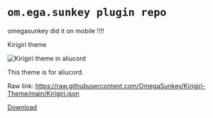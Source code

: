 # `om.ega.sunkey plugin repo`

omegasunkey did it on mobile !!!!

Kirigiri theme

![Kirigiri theme in aliucord](https://cdn.discordapp.com/attachments/422142723651403786/962809386126958612/IMG_20220409_153902.png)

This theme is for aliucord.

Raw link: https://raw.githubusercontent.com/OmegaSunkey/Kirigiri-Theme/main/Kirigiri.json

[Download](https://cdn.discordapp.com/attachments/422142723651403786/962811656092655656/Kirigiri.json)


